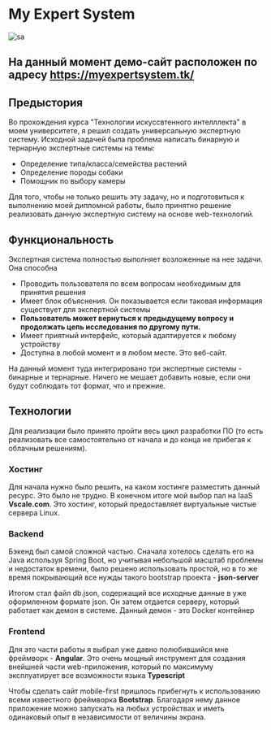 # My Expert System
![sa](https://i.imgur.com/8sJTq1z.png)

## На данный момент демо-сайт расположен по адресу https://myexpertsystem.tk/

## Предыстория

Во прохождения курса "Технологии искуссвтенного интелллекта" в моем университете, я решил создать универсальную экспертную систему. Исходной задачей была проблема написать бинарную и тернарную экспертные системы на темы:
- Определение типа/класса/семейства растений
- Определение породы собаки
- Помощник по выбору камеры

Для того, чтобы не только решить эту задачу, но и подготовиться к выполнению моей дипломной работы, было принятно решение реализовать данную экспертную систему на основе web-технологий.

## Функциональность
Экспертная система полностью выполняет возложенные на нее задачи. Она способна

- Проводить пользователя по всем вопросам необходимым для принятия решения
- Имеет блок объяснения. Он показывается если таковая информация существует для экспертной системы
- **Пользователь может вернуться к предыдущему вопросу и продолжать цепь исследования по другому пути.**
- Имеет приятный интерфейс, который адаптируется к любому устройству
- Доступна в любой момент и в любом месте. Это веб-сайт.

На данный момент туда интегрировано три экспертные системы - бинарные и тернарные. Ничего не мешает добавить новые, если они будут соблюдать тот формат, что и прежние.

## Технологии 

Для реализации было принято пройти весь цикл разработки ПО (то есть реализовать все самостоятельно от начала и до конца не прибегая к облачным решениям). 

### Хостинг
Для начала нужно было решить, на каком хостинге разместить данный ресурс. Это было не трудно. В конечном итоге мой выбор пал на IaaS **Vscale.com**. Это хостинг, который предоставляет виртуальные чистые сервера Linux.

### Backend

Бэкенд был самой сложной частью. Сначала хотелось сделать его на Java используя Spring Boot, но учитывая небольшой масштаб проблемы и недостаток времени, было решено использовать простой, но в то же время покрывающий все нужды такого bootstrap проекта - **json-server**

Итогом стал файл db.json, содержащий все исходные данные в уже оформленном формате json. Он затем отдается серверу, который работает как демон в системе. Данный демон - это Docker контейнер

### Frontend

Для это части работы я выбрал уже давно полюбившийся мне фреймворк - **Angular**. Это очень мощный инструмент для создания внейшней части web-приложения, который по максимуму эксплуатирует все возможности языка **Typescript**

Чтобы сделать сайт mobile-first пришлось прибегнуть к использованию всеми известного фреймворка **Bootstrap**. Благодаря нему данное приложение можно запускать на любых устройствах и иметь одинаковый опыт в независимости от величины экрана.
